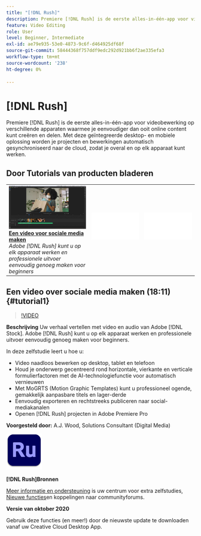 ```yaml
---
title: "[!DNL Rush]"
description: Premiere [!DNL Rush] is de eerste alles-in-één-app voor videobewerking op verschillende apparaten waarmee je eenvoudiger dan ooit online content kunt creëren en delen
feature: Video Editing
role: User
level: Beginner, Intermediate
exl-id: ae79e935-53e0-4873-9c6f-d464925df68f
source-git-commit: 58444368f757ddf9edc292d921bb6f2ae335efa3
workflow-type: tm+mt
source-wordcount: '238'
ht-degree: 0%

---
```


# [!DNL Rush]

Premiere [!DNL Rush] is de eerste alles-in-één-app voor videobewerking op verschillende apparaten waarmee je eenvoudiger dan ooit online content kunt creëren en delen. Met deze geïntegreerde desktop- en mobiele oplossing worden je projecten en bewerkingen automatisch gesynchroniseerd naar de cloud, zodat je overal en op elk apparaat kunt werken.

## Door Tutorials van producten bladeren

<table style="table-layout:fixed">
<tr>
 <td>
   <a href="rush.md#tutorial1">
      <img alt="Een video voor sociale media maken" src="../assets/rush_socialMediaAd_wood_thumbnail.jpg" />
   </a>
    <div>
   <a href="rush.md#tutorial1"><strong>Een video voor sociale media maken</strong></a>
    </div>
    <em>Adobe [!DNL Rush] kunt u op elk apparaat werken en professionele uitvoer eenvoudig genoeg maken voor beginners</em>
    <br>
  </td>
  <td>
    <img alt="Spacer" src="../assets/Whitespacer.png" />
    <div>
    <br>
  </td>
  <td>
    <img alt="Spacer" src="../assets/Whitespacer.png" />
    <div>
    <br>
  </td>
</tr>
</table>

## Een video over sociale media maken (18:11) {#tutorial1}

>[!VIDEO](https://video.tv.adobe.com/v/326900?hidetitle=true)

**Beschrijving**
Uw verhaal vertellen met video en audio van Adobe [!DNL Stock]. Adobe [!DNL Rush] kunt u op elk apparaat werken en professionele uitvoer eenvoudig genoeg maken voor beginners.

In deze zelfstudie leert u hoe u:
* Video naadloos bewerken op desktop, tablet en telefoon
* Houd je onderwerp gecentreerd rond horizontale, vierkante en verticale formulierfactoren met de AI-technologiefunctie voor automatisch vernieuwen
* Met MoGRTS (Motion Graphic Templates) kunt u professioneel ogende, gemakkelijk aanpasbare titels en lager-derde
* Eenvoudig exporteren en rechtstreeks publiceren naar social-mediakanalen
* Openen [!DNL Rush] projecten in Adobe Premiere Pro

**Voorgesteld door:**
A.J. Wood, Solutions Consultant (Digital Media)

![Rush Logo](../assets/ru_appicon_96.png)

**[!DNL Rush]Bronnen**

[Meer informatie en ondersteuning](https://helpx.adobe.com/support/premiere-rush.html) is uw centrum voor extra zelfstudies, [Nieuwe functies](https://helpx.adobe.com/premiere-rush/user-guide.html/premiere-rush/help/whats-new.ug.html)en koppelingen naar communityforums.

**Versie van oktober 2020**

Gebruik deze functies (en meer!) door de nieuwste update te downloaden vanaf uw Creative Cloud Desktop App.
